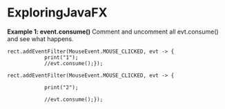 # ExploringJavaFX

**Example 1: event.consume()** 
Comment and uncomment all evt.consume() and see what happens.
```
rect.addEventFilter(MouseEvent.MOUSE_CLICKED, evt -> {
            print("1");
            //evt.consume();});
```
```            
rect.addEventFilter(MouseEvent.MOUSE_CLICKED, evt -> {

            print("2");
            
            //evt.consume();});
```
